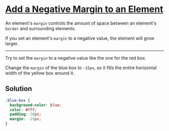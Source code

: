 # [Add a Negative Margin to an Element](https://learn.freecodecamp.org/responsive-web-design/basic-css/add-a-negative-margin-to-an-element)

An element's `margin` controls the amount of space between an element's `border` and surrounding elements.

If you set an element's `margin` to a negative value, the element will grow larger.

---

Try to set the `margin` to a negative value like the one for the red box.

Change the `margin` of the blue box to `-15px`, so it fills the entire horizontal width of the yellow box around it.

## Solution

```css
.blue-box {
  background-color: blue;
  color: #fff;
  padding: 20px;
  margin: -15px;
}
```